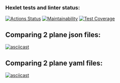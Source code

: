 ### Hexlet tests and linter status:
[![Actions Status](https://github.com/mgrshn/php-project-lvl2/workflows/hexlet-check/badge.svg)](https://github.com/mgrshn/php-project-lvl2/actions)
[![Maintainability](https://api.codeclimate.com/v1/badges/c5174435ea19f3a3db55/maintainability)](https://codeclimate.com/github/mgrshn/php-project-lvl2/maintainability)
[![Test Coverage](https://api.codeclimate.com/v1/badges/c5174435ea19f3a3db55/test_coverage)](https://codeclimate.com/github/mgrshn/php-project-lvl2/test_coverage)  

## Comparing 2 plane json files:
[![asciicast](https://asciinema.org/a/WqJbPVioRizE6AakIPwkOb9pP.svg)](https://asciinema.org/a/WqJbPVioRizE6AakIPwkOb9pP)

## Comparing 2 plane yaml files:
[![asciicast](https://asciinema.org/a/f3cgoQCiyylm6yhjJefhDGeoY.svg)](https://asciinema.org/a/f3cgoQCiyylm6yhjJefhDGeoY)